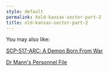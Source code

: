 ```yaml
---
style: default
permalink: Xold-kansas-sector-part-2
title: old-kansas-sector-part-2
---
```

You may also like:

[SCP-517-ARC: A Demon Born From War](http://scp-wiki.net/scp-517-arc)

[Dr Mann's Personnel File](http://scp-wiki.net/dr-manns-personnel-file)
